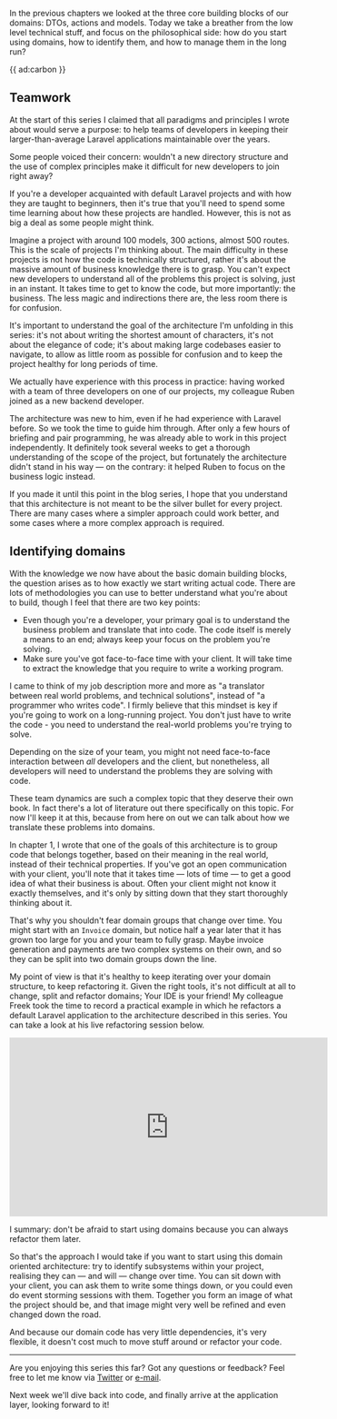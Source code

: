 In the previous chapters we looked at the three core building blocks of our domains: DTOs, actions and models. Today we take a breather from the low level technical stuff, and focus on the philosophical side: how do you start using domains, how to identify them, and how to manage them in the long run?

{{ ad:carbon }}

## Teamwork

At the start of this series I claimed that all paradigms and principles I wrote about would serve a purpose: to help teams of developers in keeping their larger-than-average Laravel applications maintainable over the years.

Some people voiced their concern: wouldn't a new directory structure and the use of complex principles make it difficult for new developers to join right away?

If you're a developer acquainted with default Laravel projects and with how they are taught to beginners, then it's true that you'll need to spend some time learning about how these projects are handled. However, this is not as big a deal as some people might think. 

Imagine a project with around 100 models, 300 actions, almost 500 routes. This is the scale of projects I'm thinking about. The main difficulty in these projects is not how the code is technically structured, rather it's about the massive amount of business knowledge there is to grasp. You can't expect new developers to understand all of the problems this project is solving, just in an instant. It takes time to get to know the code, but more importantly: the business. The less magic and indirections there are, the less room there is for confusion.

It's important to understand the goal of the architecture I'm unfolding in this series: it's not about writing the shortest amount of characters, it's not about the elegance of code; it's about making large codebases easier to navigate, to allow as little room as possible for confusion and to keep the project healthy for long periods of time.

We actually have experience with this process in practice: having worked with a team of three developers on one of our projects, my colleague Ruben joined as a new backend developer.

The architecture was new to him, even if he had experience with Laravel before. So we took the time to guide him through. After only a few hours of briefing and pair programming, he was already able to work in this project independently. It definitely took several weeks to get a thorough understanding of the scope of the project, but fortunately the architecture didn't stand in his way — on the contrary: it helped Ruben to focus on the business logic instead.

If you made it until this point in the blog series, I hope that you understand that this architecture is not meant to be the silver bullet for every project. There are many cases where a simpler approach could work better, and some cases where a more complex approach is required.

## Identifying domains

With the knowledge we now have about the basic domain building blocks, the question arises as to how exactly we start writing actual code. There are lots of methodologies you can use to better understand what you're about to build, though I feel that there are two key points:

- Even though you're a developer, your primary goal is to understand the business problem and translate that into code. The code itself is merely a means to an end; always keep your focus on the problem you're solving.
- Make sure you've got face-to-face time with your client. It will take time to extract the knowledge that you require to write a working program.

I came to think of my job description more and more as "a translator between real world problems, and technical solutions", instead of "a programmer who writes code".
I firmly believe that this mindset is key if you're going to work on a long-running project. You don't just have to write the code - you need to understand the real-world problems you're trying to solve.

Depending on the size of your team, you might not need face-to-face interaction between _all_ developers and the client, but nonetheless, all developers will need to understand the problems they are solving with code. 

These team dynamics are such a complex topic that they deserve their own book. In fact there's a lot of literature out there specifically on this topic. For now I'll keep it at this, because from here on out we can talk about how we translate these problems into domains.

In chapter 1, I wrote that one of the goals of this architecture is to group code that belongs together, based on their meaning in the real world, instead of their technical properties. If you've got an open communication with your client, you'll note that it takes time — lots of time — to get a good idea of what their business is about. Often your client might not know it exactly themselves, and it's only by sitting down that they start thoroughly thinking about it.

That's why you shouldn't fear domain groups that change over time. You might start with an `Invoice` domain, but notice half a year later that it has grown too large for you and your team to fully grasp. Maybe invoice generation and payments are two complex systems on their own, and so they can be split into two domain groups down the line.

My point of view is that it's healthy to keep iterating over your domain structure, to keep refactoring it. Given the right tools, it's not difficult at all to change, split and refactor domains; Your IDE is your friend! My colleague Freek took the time to record a practical example in which he refactors a default Laravel application to the architecture described in this series. You can take a look at his live refactoring session below.

<p>
<iframe width="560" height="315" src="https://www.youtube.com/embed/yPiMzw-lLF8" frameborder="0" allow="accelerometer; autoplay; encrypted-media; gyroscope; picture-in-picture" allowfullscreen></iframe>
</p>

I summary: don't be afraid to start using domains because you can always refactor them later.

So that's the approach I would take if you want to start using this domain oriented architecture: try to identify subsystems within your project, realising they can — and will — change over time. You can sit down with your client, you can ask them to write some things down, or you could even do event storming sessions with them. Together you form an image of what the project should be, and that image might very well be refined and even changed down the road.

And because our domain code has very little dependencies, it's very flexible, it doesn't cost much to move stuff around or refactor your code.

---

Are you enjoying this series this far? Got any questions or feedback? Feel free to let me know via [Twitter](*https://twitter.com/brendt_gd) or [e-mail](mailto:brendt@stitcher.io). 

Next week we'll dive back into code, and finally arrive at the application layer, looking forward to it!

